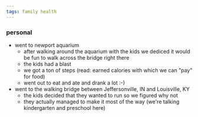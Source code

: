 ```yaml
---
tags: family health
---
```



### personal

- went to newport aquarium
    - after walking around the aquarium with the kids we dediced it would be fun to walk across the bridge right there
    - the kids had a blast
    - we got a ton of steps (read: earned calories with which we can "pay" for food)
    - went out to eat and ate and drank a lot :-)
- went to the walking bridge between Jeffersonville, IN and Louisville, KY
    - the kids decided that they wanted to run so we figured why not
    - they actually managed to make it most of the way (we're talking kindergarten and preschool here)
